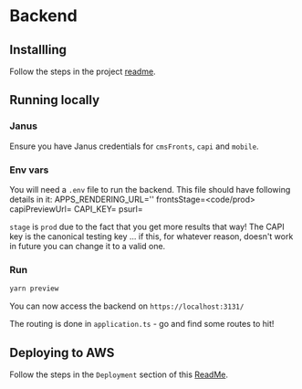 # Backend

## Installling

Follow the steps in the project [readme](https://github.com/guardian/editions/blob/main/README.md).

## Running locally

### Janus

Ensure you have Janus credentials for `cmsFronts`, `capi` and `mobile`.

### Env vars

You will need a `.env` file to run the backend. This file should have following details in it:
APPS_RENDERING_URL='<apps rendering url>'
frontsStage=<code/prod>
capiPreviewUrl=<capi preview url>
CAPI_KEY=<a capi key>
psurl=<preview printsent url>

`stage` is `prod` due to the fact that you get more results that way! The CAPI key is the canonical testing key ... if this, for whatever reason, doesn't work in future you can change it to a valid one.

### Run

```bash
yarn preview
```

You can now access the backend on `https://localhost:3131/`

The routing is done in `application.ts` - go and find some routes to hit!

## Deploying to AWS

Follow the steps in the `Deployment` section of this [ReadMe](https://github.com/guardian/editions/blob/main/README.md).
